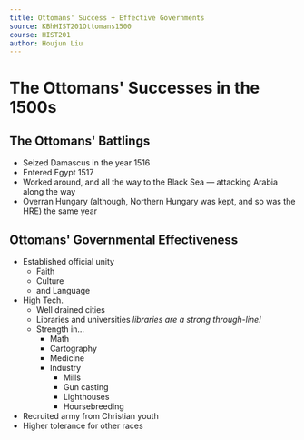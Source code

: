 ```yaml
---
title: Ottomans' Success + Effective Governments
source: KBhHIST201Ottomans1500
course: HIST201
author: Houjun Liu
---
```


# The Ottomans' Successes in the 1500s
## The Ottomans' Battlings
* Seized Damascus in the year 1516
* Entered Egypt 1517
* Worked around, and all the way to the Black Sea — attacking Arabia along the way
* Overran Hungary (although, Northern Hungary was kept, and so was the HRE) the same year

## Ottomans' Governmental Effectiveness
* Established official unity  
    *  Faith
    *  Culture
    *  and Language
* High Tech.
    * Well drained cities
    * Libraries and universities _libraries are a strong through-line!_
    * Strength in…
        * Math
        * Cartography
        * Medicine
        * Industry
            * Mills
            * Gun casting
            * Lighthouses
            * Hoursebreeding
* Recruited army from Christian youth
* Higher tolerance for other races